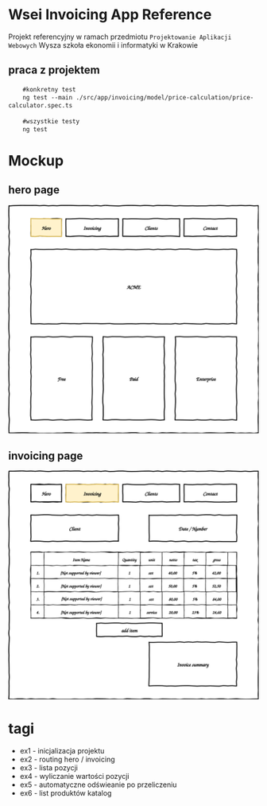 # Wsei Invoicing App Reference

Projekt referencyjny w ramach przedmiotu ``Projektowanie Aplikacji Webowych`` Wysza szkoła ekonomii i informatyki w Krakowie

## praca z projektem

```
    #konkretny test
    ng test --main ./src/app/invoicing/model/price-calculation/price-calculator.spec.ts
    
    #wszystkie testy
    ng test
```


# Mockup
## hero page
![hero](docs/1-hero.svg "hero module")

## invoicing page
![hero](docs/2-invoicing.svg "invoicing module")


# tagi
* ex1 - inicjalizacja projektu
* ex2 - routing hero / invoicing
* ex3 - lista pozycji
* ex4 - wyliczanie wartości pozycji
* ex5 - automatyczne odświeanie po przeliczeniu
* ex6 - list produktów katalog